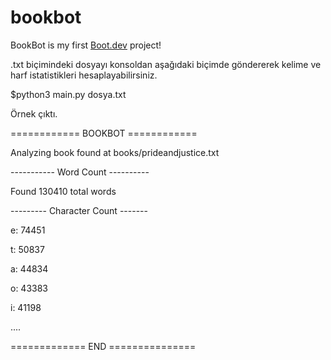# bookbot

BookBot is my first [Boot.dev](https://www.boot.dev) project!

.txt biçimindeki dosyayı konsoldan aşağıdaki biçimde göndererek kelime ve harf 
istatistikleri hesaplayabilirsiniz.

$python3 main.py dosya.txt

Örnek çıktı.

============ BOOKBOT ============

Analyzing book found at books/prideandjustice.txt

----------- Word Count ----------

Found 130410 total words

--------- Character Count -------

e: 74451

t: 50837

a: 44834

o: 43383

i: 41198

....

============= END ===============
